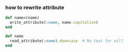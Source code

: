### how to rewrite attribute


```ruby
def name=(name)
  write_attribute(:name, name.capitalize)
end

def name
  read_attribute(:name).downcase  # No test for nil?
end

```
